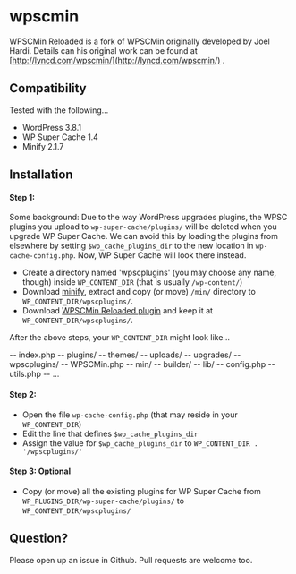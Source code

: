 wpscmin
=======

WPSCMin Reloaded is a fork of WPSCMin originally developed by Joel Hardi. Details can his original work can be found at [http://lyncd.com/wpscmin/](http://lyncd.com/wpscmin/) .

## Compatibility
Tested with the following...
- WordPress 3.8.1
- WP Super Cache 1.4
- Minify 2.1.7

## Installation

#### Step 1:

Some background: Due to the way WordPress upgrades plugins, the WPSC plugins you upload to `wp-super-cache/plugins/` will be deleted when you upgrade WP Super Cache. We can avoid this by loading the plugins from elsewhere by setting `$wp_cache_plugins_dir` to the new location in `wp-cache-config.php`. Now, WP Super Cache will look there instead.

- Create a directory named 'wpscplugins' (you may choose any name, though) inside `WP_CONTENT_DIR` (that is usually `/wp-content/`)
- Download [minify](https://code.google.com/p/minify/), extract and copy (or move) `/min/` directory to `WP_CONTENT_DIR/wpscplugins/`.
- Download [WPSCMin Reloaded plugin](https://raw2.github.com/pothi/wpscmin-reloaded/master/WPSCMin.php) and keep it at `WP_CONTENT_DIR/wpscplugins/`.

After the above steps, your `WP_CONTENT_DIR` might look like...

-- index.php
-- plugins/
-- themes/
-- uploads/
-- upgrades/
-- wpscplugins/
   -- WPSCMin.php
   -- min/
      -- builder/
      -- lib/
      -- config.php
      -- utils.php
      -- ...

#### Step 2:

- Open the file `wp-cache-config.php` (that may reside in your `WP_CONTENT_DIR`)
- Edit the line that defines `$wp_cache_plugins_dir`
- Assign the value for `$wp_cache_plugins_dir` to `WP_CONTENT_DIR . '/wpscplugins/'`

#### Step 3: Optional
- Copy (or move) all the existing plugins for WP Super Cache from `WP_PLUGINS_DIR/wp-super-cache/plugins/` to `WP_CONTENT_DIR/wpscplugins/`

## Question?

Please open up an issue in Github. Pull requests are welcome too.
